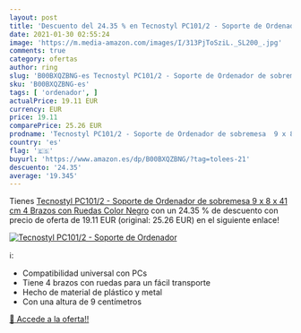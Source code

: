 ```yaml
---
layout: post
title: 'Descuento del 24.35 % en Tecnostyl PC101/2 - Soporte de Ordenador'
date: 2021-01-30 02:55:24
image: 'https://m.media-amazon.com/images/I/313PjToSziL._SL200_.jpg'
comments: true
category: ofertas
author: ring
slug: 'B00BXQZBNG-es Tecnostyl PC101/2 - Soporte de Ordenador de sobremesa 9 x...'
sku: 'B00BXQZBNG-es'
tags: [ 'ordenador', ]
actualPrice: 19.11 EUR
currency: EUR
price: 19.11
comparePrice: 25.26 EUR
prodname: 'Tecnostyl PC101/2 - Soporte de Ordenador de sobremesa  9 x 8 x 41 cm  4 Brazos con Ruedas   Color Negro'
country: 'es'
flag: '🇪🇸'
buyurl: 'https://www.amazon.es/dp/B00BXQZBNG/?tag=tolees-21'
descuento: '24.35'
average: '19.345'
---
```


Tienes [Tecnostyl PC101/2 - Soporte de Ordenador de sobremesa  9 x 8 x 41 cm  4 Brazos con Ruedas   Color Negro](https://www.amazon.es/dp/B00BXQZBNG/?tag=tolees-21) con un 24.35 % de descuento con precio de oferta de 19.11 EUR (original: 25.26 EUR) en el siguiente enlace!

[![Tecnostyl PC101/2 - Soporte de Ordenador](https://m.media-amazon.com/images/I/313PjToSziL._SL200_.jpg)](https://www.amazon.es/dp/B00BXQZBNG/?tag=tolees-21)

ℹ️:

- Compatibilidad universal con PCs
- Tiene 4 brazos con ruedas para un fácil transporte
- Hecho de material de plástico y metal
- Con una altura de 9 centímetros

[🛒 Accede a la oferta!!](https://www.amazon.es/dp/B00BXQZBNG/?tag=tolees-21)
